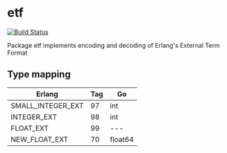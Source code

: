 # etf
[![Build Status](https://travis-ci.com/eiri/etf.svg?branch=master)](https://travis-ci.com/eiri/etf)

Package etf implements encoding and decoding of Erlang's External Term Format

## Type mapping

Erlang            | Tag | Go
----------------- | --- | -------
SMALL_INTEGER_EXT |  97 | int
INTEGER_EXT       |  98 | int
FLOAT_EXT         |  99 | ---
NEW_FLOAT_EXT     |  70 | float64
